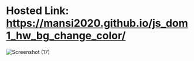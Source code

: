 # Hosted Link: https://mansi2020.github.io/js_dom1_hw_bg_change_color/ 
![Screenshot (17)](https://github.com/mansi2020/js_dom1_hw_bg_change_color/assets/57188328/35083cda-a07a-42a9-9c39-e5a6261092e8)


